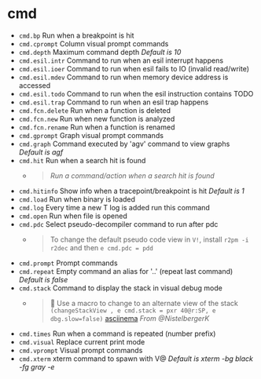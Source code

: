 <!-- TITLE: cmd -->

# cmd

- `cmd.bp` Run when a breakpoint is hit
- `cmd.cprompt` Column visual prompt commands
- `cmd.depth` Maximum command depth _Default is 10_
- `cmd.esil.intr` Command to run when an esil interrupt happens
- `cmd.esil.ioer` Command to run when esil fails to IO (invalid read/write)
- `cmd.esil.mdev` Command to run when memory device address is accessed
- `cmd.esil.todo` Command to run when the esil instruction contains TODO
- `cmd.esil.trap` Command to run when an esil trap happens
- `cmd.fcn.delete` Run when a function is deleted
- `cmd.fcn.new` Run when new function is analyzed
- `cmd.fcn.rename` Run when a function is renamed
- `cmd.gprompt` Graph visual prompt commands
- `cmd.graph` Command executed by 'agv' command to view graphs _Default is agf_
- `cmd.hit` Run when a search hit is found
  - > _Run a command/action when a search hit is found_
- `cmd.hitinfo` Show info when a tracepoint/breakpoint is hit _Default is 1_
- `cmd.load` Run when binary is loaded
- `cmd.log` Every time a new T log is added run this command
- `cmd.open` Run when file is opened
- `cmd.pdc` Select pseudo-decompiler command to run after pdc
	- > To change the default pseudo code view in `V!`, install `r2pm -i r2dec` and then `e cmd.pdc = pdd`
- `cmd.prompt` Prompt commands
- `cmd.repeat` Empty command an alias for '..' (repeat last command) _Default is false_
- `cmd.stack` Command to display the stack in visual debug mode
	- > 🚀 Use a macro to change to an alternate view of the stack `(changeStackView , e cmd.stack = pxr 40@r:SP, e dbg.slow=false)` [asciinema](https://asciinema.org/a/GaXGDXx0qgmsSGMlxuwnXOCNp) _From @NistelbergerK_
- `cmd.times` Run when a command is repeated (number prefix)
- `cmd.visual` Replace current print mode
- `cmd.vprompt` Visual prompt commands
- `cmd.xterm` xterm command to spawn with V@ _Default is xterm -bg black -fg gray -e_

<p hidden>cmd.bp cmd.cprompt cmd.depth cmd.esil.intr cmd.esil.ioer cmd.esil.mdev cmd.esil.todo cmd.esil.trap cmd.fcn.delete cmd.fcn.new cmd.fcn.rename cmd.gprompt cmd.graph cmd.hit cmd.hitinfo cmd.log cmd.open cmd.prompt cmd.repeat cmd.stack cmd.times cmd.visual cmd.vprompt cmd.xterm</p>